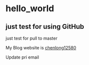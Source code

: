 # hello_world
## just test for using GitHub

just test for pull to master

My Blog website is [chenlong12580](http://blog.csdn.net/chenlong12580)

Update pri email


